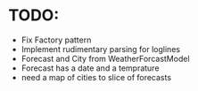 # TODO:
* Fix Factory pattern
* Implement rudimentary parsing for loglines
* Forecast and City from WeatherForcastModel
* Forecast has a date and a temprature
* need a map of cities to slice of forecasts